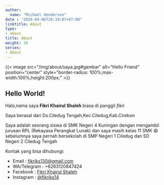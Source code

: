 ```yaml
---
author:
  name: "Michael Henderson"
date : "2020-04-06T20:19:07+07:00"
linktitle: About
type:
- about
title: About
weight: 10
series:
- About
---
```


{{< image src="/img/about/saya.jpg#gambar" alt="Hello Friend" position="center" style="border-radius: 100%;max-width:100%;height:200px;" >}}

## Hello World!

Halo,nama saya **Fikri Khairul Shaleh** biasa di panggil *fikri*

Saya berasal dari Ds.Ciledug Tengah,Kec.Ciledug,Kab.Cirebon

Saya adalah seorang siswa di SMK Negeri 4 Kuningan dengan mengambil jurusan RPL (Rekayasa Perangkat Lunak) dan saya masih kelas 11 SMK :smile: sebelumnya saya pernah bersekolah di SMP Negeri 1 Ciledug dan SD Negeri 2 Ciledug Tengah

Kontak yang bisa dihubungi:
- Email : fikriks130@gmail.com
- WA/Telegram : +6283120847424
- Facebook : [Fikri Khairul Shaleh](https://facebook.com/fkhairulshaleh2 "Facebook")
- Instagram : [@fikriks14](https://instagram.com/fikriks14 "Instagram")

